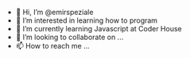 - 👋 Hi, I’m @emirspeziale
- 👀 I’m interested in learning how to program
- 🌱 I’m currently learning Javascript at Coder House
- 💞️ I’m looking to collaborate on ...
- 📫 How to reach me ...

<!---
emirspeziale/emirspeziale is a ✨ special ✨ repository because its `README.md` (this file) appears on your GitHub profile.
You can click the Preview link to take a look at your changes.
--->

